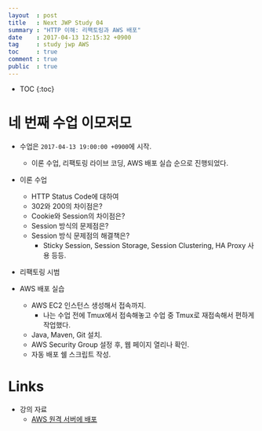```yaml
---
layout  : post
title   : Next JWP Study 04
summary : "HTTP 이해: 리팩토링과 AWS 배포"
date    : 2017-04-13 12:15:32 +0900
tag     : study jwp AWS
toc     : true
comment : true
public  : true
---
```

* TOC
{:toc}

# 네 번째 수업 이모저모

* 수업은 `2017-04-13 19:00:00 +0900`에 시작.
    * 이론 수업, 리팩토링 라이브 코딩, AWS 배포 실습 순으로 진행되었다.

* 이론 수업
    * HTTP Status Code에 대하여
    * 302와 200의 차이점은?
    * Cookie와 Session의 차이점은?
    * Session 방식의 문제점은?
    * Session 방식 문제점의 해결책은?
        * Sticky Session, Session Storage, Session Clustering, HA Proxy 사용 등등.

* 리팩토링 시범

* AWS 배포 실습
    * AWS EC2 인스턴스 생성해서 접속까지.
        * 나는 수업 전에 Tmux에서 접속해놓고 수업 중 Tmux로 재접속해서 편하게 작업했다.
    * Java, Maven, Git 설치.
    * AWS Security Group 설정 후, 웹 페이지 열리나 확인.
    * 자동 배포 쉘 스크립트 작성.

# Links

* 강의 자료
    * [AWS 원격 서버에 배포](https://nextstep.camp/courses/-KgDNT4rfavb_BzYLBXr/-Kf9koDWsc8jpIgwbgR5/lessons/-KfFQQPBEByK_-XOYbD5)

